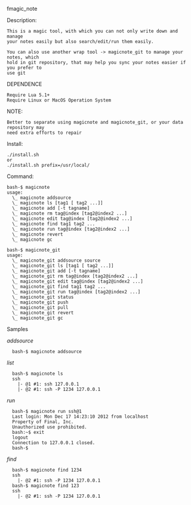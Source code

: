 fmagic_note

Description:

    This is a magic tool, with which you can not only write down and manage
    your notes easily but also search/edit/run them easily.

    You can also use another wrap tool -> magicnote_git to manage your notes, which
    hold in git repository, that may help you sync your notes easier if you prefer to
    use git

DEPENDENCE

    Require Lua 5.1+
    Require Linux or MacOS Operation System

NOTE:

    Better to separate using magicnote and magicnote_git, or your data repository may
    need extra efforts to repair

Install:

    ./install.sh
    or
    ./install.sh prefix=/usr/local/

Command:

    bash-$ magicnote
    usage:
      \_ magicnote addsource
      \_ magicnote ls [tag1 [ tag2 ...]]
      \_ magicnote add [-t tagname]
      \_ magicnote rm tag@index [tag2@index2 ...]
      \_ magicnote edit tag@index [tag2@index2 ...]
      \_ magicnote find tag1 tag2 ...
      \_ magicnote run tag@index [tag2@index2 ...]
      \_ magicnote revert
      \_ magicnote gc

    bash-$ magicnote_git
    usage:
      \_ magicnote_git addsource source
      \_ magicnote_git ls [tag1 [ tag2 ...]]
      \_ magicnote_git add [-t tagname]
      \_ magicnote_git rm tag@index [tag2@index2 ...]
      \_ magicnote_git edit tag@index [tag2@index2 ...]
      \_ magicnote_git find tag1 tag2 ...
      \_ magicnote_git run tag@index [tag2@index2 ...]
      \_ magicnote_git status
      \_ magicnote_git push
      \_ magicnote_git pull
      \_ magicnote_git revert
      \_ magicnote_git gc

Samples

*addsource*

      bash-$ magicnote addsource

*list*

      bash-$ magicnote ls
      ssh
        |- @1 #1: ssh 127.0.0.1
        |- @2 #1: ssh -P 1234 127.0.0.1

*run*
   
      bash-$ magicnote run ssh@1
      Last login: Mon Dec 17 14:23:10 2012 from localhost
      Property of Final, Inc.
      Unauthorized use prohibited.
      bash:~$ exit
      logout
      Connection to 127.0.0.1 closed.
      bash-$

*find*

      bash-$ magicnote find 1234
      ssh
        |- @2 #1: ssh -P 1234 127.0.0.1
      bash-$ magicnote find 123
      ssh
        |- @2 #1: ssh -P 1234 127.0.0.1
